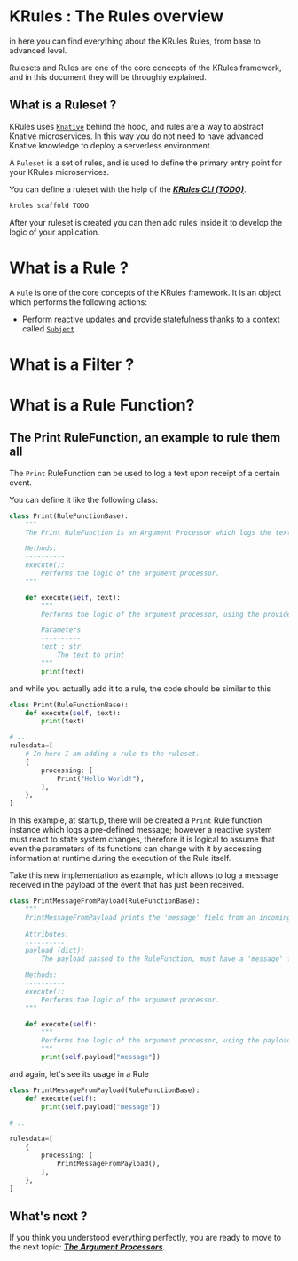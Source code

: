 # KRules : The Rules overview

in here you can find everything about the KRules Rules, from base to advanced level.

Rulesets and Rules are one of the core concepts of the KRules framework, and in this document they will be throughly explained. 

## What is a Ruleset ?

KRules uses [`Knative`](https://knative.dev) behind the hood, and rules are a way to abstract Knative microservices. In this way you do not need to have advanced Knative knowledge to deploy a serverless environment.

A `Ruleset` is a set of rules, and is used to define the primary entry point for your KRules microservices.

You can define a ruleset with the help of the  [***KRules CLI (TODO)***](./TODO).

``` bash
krules scaffold TODO
```

After your ruleset is created you can then add rules inside it to develop the logic of your application.

# What is a Rule ?

A `Rule` is one of the core concepts of the KRules framework. It is an object which performs the following actions:

- Perform reactive updates and provide statefulness thanks to a context called [`Subject`](./subjects.md)

# What is a Filter ? 

# What is a Rule Function?

## The Print RuleFunction, an example to rule them all

The `Print` RuleFunction can be used to log a text upon receipt of a certain event.

You can define it like the following class:

``` python
class Print(RuleFunctionBase):
    """
    The Print RuleFunction is an Argument Processor which logs the text, passed as parameter.

    Methods:
    ----------
    execute():
        Performs the logic of the argument processor.
    """

    def execute(self, text):
        """
        Performs the logic of the argument processor, using the provided text.

        Parameters
        ----------
        text : str
            The text to print
        """
        print(text)
```

and while you actually add it to a rule, the code should be similar to this

``` python
class Print(RuleFunctionBase):
    def execute(self, text):
        print(text)

# ...
rulesdata=[
    # In here I am adding a rule to the ruleset.
    {
        processing: [
            Print("Hello World!"),
        ],
    },
]
```

In this example, at startup, there will be created a `Print` Rule function instance which logs a pre-defined message; however a reactive system must react to state system changes, therefore it is logical to assume that even the parameters of its functions can change with it by accessing information at runtime during the execution of the Rule itself.

Take this new implementation as example, which allows to log a message received in the payload of the event that has just been received.

``` python
class PrintMessageFromPayload(RuleFunctionBase):
    """
    PrintMessageFromPayload prints the 'message' field from an incoming payload.
    
    Attributes:
    ----------
    payload (dict):
        The payload passed to the RuleFunction, must have a 'message' field.

    Methods:
    ----------
    execute():
        Performs the logic of the argument processor.
    """

    def execute(self):
        """
        Performs the logic of the argument processor, using the payload's 'message' field.
        """
        print(self.payload["message"])
```

and again, let's see its usage in a Rule

``` python 
class PrintMessageFromPayload(RuleFunctionBase):
    def execute(self):
        print(self.payload["message"])

# ...

rulesdata=[
    {
        processing: [
            PrintMessageFromPayload(),
        ],
    },
]
```

## What's next ?

If you think you understood everything perfectly, you are ready to move to the next topic: [***The Argument Processors***](./argument-processors.md).